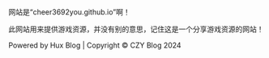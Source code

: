 <div>
  网站是“cheer3692you.github.io”啊！

  此网站用来提供游戏资源，并没有别的意思，记住这是一个分享游戏资源的网站！

  Powered by Hux Blog | Copyright © CZY Blog 2024 
</div>

